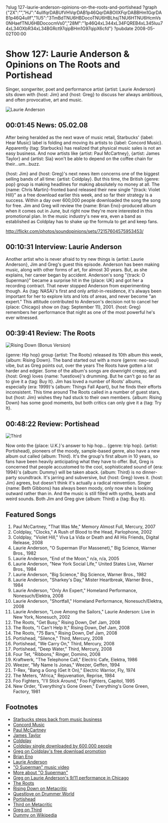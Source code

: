 ?slug 127-laurie-anderson-opinions-on-the-roots-and-portishead
?graph {"2X":"","HJ":"4ulIfqrDABUfVHVqrDAB1p46QqrDABOllXFqrDABBHm1GqrDAB1p46Q4ulIf","1U5":"3TmBdTNU6HBDocoTNU6HBLhsjTNU6HTNU6HcmVs0NHaefTNU6HBDococmVs0","28M":"1p46Q4xL344xL34FQREB4xL345Iuu74xL34OXbR34xL34BGRct97qipBHm1G97qipX6cfd"}
?pubdate 2008-05-02T00:00

# Show 127: Laurie Anderson & Opinions on The Roots and Portishead
Singer, songwriter, poet and performance artist {artist: Laurie Anderson} sits down with {host: Jim} and {host: Greg} to discuss her always ambitious, and often provocative, art and music.

![Laurie Anderson](//static.soundopinions.org/images/2008/laurieanderson.jpg)


## 00:01:45 News: 05.02.08
After being heralded as the next wave of music retail, Starbucks' {label: Hear Music} label is folding and moving its artists to {label: Concord Music}. Apparently {tag: Starbucks} has realized that physical music sales is not an easy business. And now artists like {artist: Paul McCartney}, {artist: James Taylor} and {artist: Sia} won't be able to depend on the coffee chain for their...um...buzz.

{host: Jim} and {host: Greg}'s next news item concerns one of the biggest selling bands of all time: {artist: Coldplay}. But this time, the British {genre: pop} group is making headlines for making absolutely no money at all. The {name: Chris Martin}-fronted band released their new single "{track: Violet Hill}" as a free download earlier this week, and so far their strategy is a success. Within a day over 600,000 people downloaded the song the song for free. Jim and Greg will review the {name: Brian Eno}-produced album when it comes out in June, but right now they're more interested in this promotional plan. In the music industry's new era, even a band as established as Coldplay has to shake up the formula to get and keep fans.

http://flickr.com/photos/soundopinions/sets/72157604575953453/

## 00:10:31 Interview: Laurie Anderson
Another artist who is never afraid to try new things is {artist: Laurie Anderson}, Jim and Greg's guest this episode. Anderson has been making music, along with other forms of art, for almost 30 years. But, as she explains, her career began by accident. Anderson's song "{track: O Superman}" became a surprise hit in the {place: UK} and got her a recording contract. That never stopped Anderson from experimenting though. As {tag: NASA}'s first and only artist-in-residence, it's always been important for her to explore lots and lots of areas, and never become "an expert." This attitude contributed to Anderson's decision not to cancel her {place: Chicago} show on {tag: September 11}, 2001. {host: Greg} remembers her performance that night as one of the most powerful he's ever witnessed.

## 00:39:41 Review: The Roots
![Rising Down (Bonus Version)](//static.soundopinions.org/assets/127/1U50.jpg "43680/278998154")

{genre: Hip hop} group {artist: The Roots} released its 10th album this week, {album: Rising Down}. The band started out with a more {genre: neo-soul} vibe, but as Greg points out, over the years The Roots have gotten a lot harder and edgier. Some of the album's songs are downright creepy, and {host: Greg} loves {name: ?uestlove}'s drumming. But he can't go so far as to give it a {tag: Buy It}. Jim has loved a number of Roots' albums, especially {era: 1999}'s {album: Things Fall Apart}, but he finds their efforts inconsistent. This time around The Roots called in a number of guest stars, but {host: Jim} wishes they had stuck to their own members. {album: Rising Down} has some good moments, but both critics can only give it a {tag: Try It}.

## 00:48:22 Review: Portishead
![Third](//static.soundopinions.org/assets/127/28M0.jpg "853090/279371442")

Now onto the {place: U.K.}'s answer to hip hop... {genre: trip hop}. {artist: Portishead}, pioneers of the moody, sample-based genre, also have a new album out called {album: Third}. It's the group's first album in 10 years, so fans have been heavily anticipating what they have to offer. But, Greg is concerned that people accustomed to the cool, sophisticated sound of {era: 1994}'s {album: Dummy} will be taken aback. {album: Third} is no dinner-party soundtrack. It's jarring and subversive, but {host: Greg} loves it. {host: Jim} agrees, but doesn't think it's actually a radical reinvention. Singer {name: Beth Gibbons} has always been moody, only now she is looking outward rather than in. And the music is still filled with synths, beats and weird sounds. Both Jim and Greg give {album: Third} a {tag: Buy It}.

## Featured Songs
1. Paul McCartney, "That Was Me," Memory Almost Full, Mercury, 2007
2. Coldplay, "Clocks," A Rush of Blood to the Head, Parlophone, 2002
3. Coldplay, "Violet Hill," Viva La Vida or Death and All His Friends, Digital Release, 2008
4. Laurie Anderson, "O Superman (For Massenet)," Big Science, Warner Bros., 1982
5. Laurie Anderson, "End of the Moon," n/a, n/a, 2005
6. Laurie Anderson, "New York Social Life," United States Live, Warner Bros., 1984
7. Laurie Anderson, "Big Science," Big Science, Warner Bros., 1982
8. Laurie Anderson, "Sharkey's Day," Mister Heartbreak, Warner Bros., 1984
9. Laurie Anderson, "Only An Expert," Homeland Performance, Nonesuch/Elektra, 2008
10. Laurie Anderson, "Shortfall," Homeland Performance, Nonesuch/Elektra, 2008
11. Laurie Anderson, "Love Among the Sailors," Laurie Anderson: Live in New York, Nonesuch, 2002
12. The Roots, "Get Busy," Rising Down, Def Jam, 2008
13. The Roots, "I Can't Help It," Rising Down, Def Jam, 2008
14. The Roots, "75 Bars," Rising Down, Def Jam, 2008
15. Portishead, "Silence," Third, Mercury, 2008
16. Portishead, "We Carry On," Third, Mercury, 2008
17. Portishead, "Deep Water," Third, Mercury, 2008
18. Four Tet, "Ribbons," Ringer, Domino, 2008
19. Kraftwerk, "The Telephone Call," Electric Cafe, Elektra, 1986
20. Weezer, "My Name Is Jonas," Weezer, Geffen, 1994
21. T-Rex, "Bang a Gong (Get It On)," Electric Warrior, Fly, 1974
22. The Meters, "Africa," Rejuvenation, Reprise, 1984
23. Foo Fighters, "I'll Stick Around," Foo Fighters, Capitol, 1995
24. New Order, "Everything's Gone Green," Everything's Gone Green, Factory, 1981

## Footnotes
- [Starbucks steps back from music business](http://www.reuters.com/article/industryNews/idUSWNAS968120080424)
- [Concord Music](http://www.concordmusicgroup.com/)
- [Paul McCartney](http://www.paulmccartney.com/)
- [James Taylor](http://www.jamestaylor.com/)
- [Coldplay](http://www.coldplay.com/)
- [Coldplay single downloaded by 600,000 people](http://www.nme.com/news/coldplay/36320)
- [Greg on Coldplay's free download promotion](http://articles.chicagotribune.com/2008-06-15/news/0806130290_1_coldplay-jon-buckland-band)
- [Brian Eno](http://www.allmusic.com/cg/amg.dll?p=amg&sql=11:abfuxqe5ldhe)
- [Laurie Anderson](http://www.laurieanderson.com/)
- ["O Superman" music video](http://www.youtube.com/watch?v=0hhm0NHhCBg)
- [More about "O Superman"](http://www.bbc.co.uk/dna/h2g2/plain/A874758)
- [Greg on Laurie Anderson's 9/11 performance in Chicago](http://www.chicagotribune.com/features/chi-0208250120aug25,1,1129880.story)
- [The Roots](http://www.theroots.com/)
- [Rising Down on Metacritic](http://www.metacritic.com/music/artists/roots/risingdown?q=rising%20down)
- [Questlove on Drummer World](http://www.drummerworld.com/drummers/Ahmir_Thompson.html)
- [Portishead](http://www.portishead.co.uk/)
- [Third on Metacritic](http://www.metacritic.com/music/artists/portishead/third?q=portishead)
- [Greg on Third](http://leisureblogs.chicagotribune.com/turn_it_up/2008/05/portisheads-199.html)
- [Dummy on Wikipedia](http://en.wikipedia.org/wiki/Dummy_(album))
